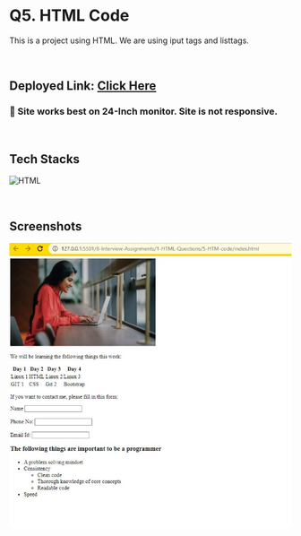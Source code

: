 # Q5. HTML Code

This is a project using HTML. We are using iput tags and listtags.

<br>

## Deployed Link: [Click Here]()

###  🔸 Site works best on 24-Inch monitor. Site is not responsive.

<br>

## Tech Stacks
![HTML](https://img.shields.io/badge/HTML5-E34F26?style=for-the-badge&logo=html5&logoColor=white) 


<br>

## Screenshots
![Page](./output.JPG)

<br>
